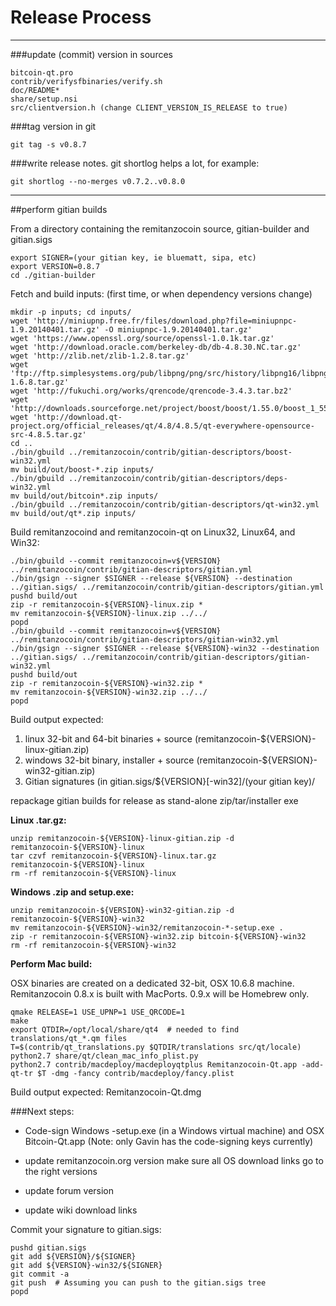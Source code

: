 Release Process
====================

* * *

###update (commit) version in sources


	bitcoin-qt.pro
	contrib/verifysfbinaries/verify.sh
	doc/README*
	share/setup.nsi
	src/clientversion.h (change CLIENT_VERSION_IS_RELEASE to true)

###tag version in git

	git tag -s v0.8.7

###write release notes. git shortlog helps a lot, for example:

	git shortlog --no-merges v0.7.2..v0.8.0

* * *

##perform gitian builds

 From a directory containing the remitanzocoin source, gitian-builder and gitian.sigs
  
	export SIGNER=(your gitian key, ie bluematt, sipa, etc)
	export VERSION=0.8.7
	cd ./gitian-builder

 Fetch and build inputs: (first time, or when dependency versions change)

	mkdir -p inputs; cd inputs/
	wget 'http://miniupnp.free.fr/files/download.php?file=miniupnpc-1.9.20140401.tar.gz' -O miniupnpc-1.9.20140401.tar.gz'
	wget 'https://www.openssl.org/source/openssl-1.0.1k.tar.gz'
	wget 'http://download.oracle.com/berkeley-db/db-4.8.30.NC.tar.gz'
	wget 'http://zlib.net/zlib-1.2.8.tar.gz'
	wget 'ftp://ftp.simplesystems.org/pub/libpng/png/src/history/libpng16/libpng-1.6.8.tar.gz'
	wget 'http://fukuchi.org/works/qrencode/qrencode-3.4.3.tar.bz2'
	wget 'http://downloads.sourceforge.net/project/boost/boost/1.55.0/boost_1_55_0.tar.bz2'
	wget 'http://download.qt-project.org/official_releases/qt/4.8/4.8.5/qt-everywhere-opensource-src-4.8.5.tar.gz'
	cd ..
	./bin/gbuild ../remitanzocoin/contrib/gitian-descriptors/boost-win32.yml
	mv build/out/boost-*.zip inputs/
	./bin/gbuild ../remitanzocoin/contrib/gitian-descriptors/deps-win32.yml
	mv build/out/bitcoin*.zip inputs/
	./bin/gbuild ../remitanzocoin/contrib/gitian-descriptors/qt-win32.yml
	mv build/out/qt*.zip inputs/

 Build remitanzocoind and remitanzocoin-qt on Linux32, Linux64, and Win32:
  
	./bin/gbuild --commit remitanzocoin=v${VERSION} ../remitanzocoin/contrib/gitian-descriptors/gitian.yml
	./bin/gsign --signer $SIGNER --release ${VERSION} --destination ../gitian.sigs/ ../remitanzocoin/contrib/gitian-descriptors/gitian.yml
	pushd build/out
	zip -r remitanzocoin-${VERSION}-linux.zip *
	mv remitanzocoin-${VERSION}-linux.zip ../../
	popd
	./bin/gbuild --commit remitanzocoin=v${VERSION} ../remitanzocoin/contrib/gitian-descriptors/gitian-win32.yml
	./bin/gsign --signer $SIGNER --release ${VERSION}-win32 --destination ../gitian.sigs/ ../remitanzocoin/contrib/gitian-descriptors/gitian-win32.yml
	pushd build/out
	zip -r remitanzocoin-${VERSION}-win32.zip *
	mv remitanzocoin-${VERSION}-win32.zip ../../
	popd

  Build output expected:

  1. linux 32-bit and 64-bit binaries + source (remitanzocoin-${VERSION}-linux-gitian.zip)
  2. windows 32-bit binary, installer + source (remitanzocoin-${VERSION}-win32-gitian.zip)
  3. Gitian signatures (in gitian.sigs/${VERSION}[-win32]/(your gitian key)/

repackage gitian builds for release as stand-alone zip/tar/installer exe

**Linux .tar.gz:**

	unzip remitanzocoin-${VERSION}-linux-gitian.zip -d remitanzocoin-${VERSION}-linux
	tar czvf remitanzocoin-${VERSION}-linux.tar.gz remitanzocoin-${VERSION}-linux
	rm -rf remitanzocoin-${VERSION}-linux

**Windows .zip and setup.exe:**

	unzip remitanzocoin-${VERSION}-win32-gitian.zip -d remitanzocoin-${VERSION}-win32
	mv remitanzocoin-${VERSION}-win32/remitanzocoin-*-setup.exe .
	zip -r remitanzocoin-${VERSION}-win32.zip bitcoin-${VERSION}-win32
	rm -rf remitanzocoin-${VERSION}-win32

**Perform Mac build:**

  OSX binaries are created on a dedicated 32-bit, OSX 10.6.8 machine.
  Remitanzocoin 0.8.x is built with MacPorts.  0.9.x will be Homebrew only.

	qmake RELEASE=1 USE_UPNP=1 USE_QRCODE=1
	make
	export QTDIR=/opt/local/share/qt4  # needed to find translations/qt_*.qm files
	T=$(contrib/qt_translations.py $QTDIR/translations src/qt/locale)
	python2.7 share/qt/clean_mac_info_plist.py
	python2.7 contrib/macdeploy/macdeployqtplus Remitanzocoin-Qt.app -add-qt-tr $T -dmg -fancy contrib/macdeploy/fancy.plist

 Build output expected: Remitanzocoin-Qt.dmg

###Next steps:

* Code-sign Windows -setup.exe (in a Windows virtual machine) and
  OSX Bitcoin-Qt.app (Note: only Gavin has the code-signing keys currently)

* update remitanzocoin.org version
  make sure all OS download links go to the right versions

* update forum version

* update wiki download links

Commit your signature to gitian.sigs:

	pushd gitian.sigs
	git add ${VERSION}/${SIGNER}
	git add ${VERSION}-win32/${SIGNER}
	git commit -a
	git push  # Assuming you can push to the gitian.sigs tree
	popd

